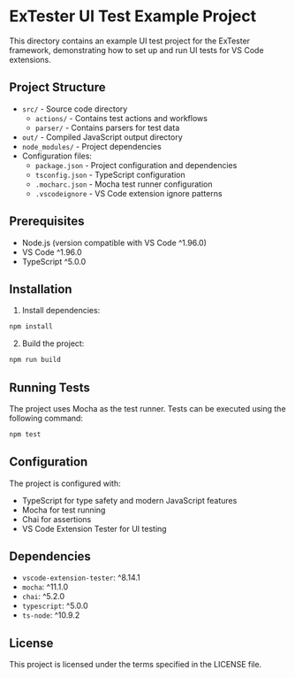 # ExTester UI Test Example Project

This directory contains an example UI test project for the ExTester framework, demonstrating how to set up and run UI tests for VS Code extensions.

## Project Structure

- `src/` - Source code directory
  - `actions/` - Contains test actions and workflows
  - `parser/` - Contains parsers for test data
- `out/` - Compiled JavaScript output directory
- `node_modules/` - Project dependencies
- Configuration files:
  - `package.json` - Project configuration and dependencies
  - `tsconfig.json` - TypeScript configuration
  - `.mocharc.json` - Mocha test runner configuration
  - `.vscodeignore` - VS Code extension ignore patterns

## Prerequisites

- Node.js (version compatible with VS Code ^1.96.0)
- VS Code ^1.96.0
- TypeScript ^5.0.0

## Installation

1. Install dependencies:
```bash
npm install
```

2. Build the project:
```bash
npm run build
```

## Running Tests

The project uses Mocha as the test runner. Tests can be executed using the following command:

```bash
npm test
```

## Configuration

The project is configured with:
- TypeScript for type safety and modern JavaScript features
- Mocha for test running
- Chai for assertions
- VS Code Extension Tester for UI testing

## Dependencies

- `vscode-extension-tester`: ^8.14.1
- `mocha`: ^11.1.0
- `chai`: ^5.2.0
- `typescript`: ^5.0.0
- `ts-node`: ^10.9.2

## License

This project is licensed under the terms specified in the LICENSE file.
